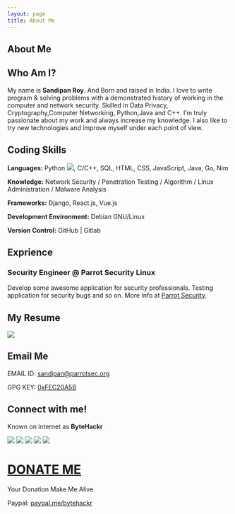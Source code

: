 ```yaml
---
layout: page
title: About Me
---
```


About Me
--------

## Who Am I?
My name is **Sandipan Roy**. And Born and raised in India. I love to write program & solving problems with a demonstrated history of working in the computer and network security. Skilled in Data Privacy, Cryptography,Computer Networking, Python,Java and C++. I’m truly passionate about my work and always increase my knowledge. I also like to try new technologies and improve myself under each point of view.


## Coding Skills
**Languages:**  Python [<img src="https://img.icons8.com/color/30/000000/snake.png">](), C/C++, SQL, HTML, CSS, JavaScript, Java, Go, Nim

**Knowledge:** Network Security / Penetration Testing / Algorithm / Linux Administration / Malware Analysis

**Frameworks:** Django, React.js, Vue.js

**Development Environment:** Debian GNU/Linux

**Version Control:**  GitHub | Gitlab

## Exprience

### Security Engineer @ Parrot Security Linux
Develop some awesome application for security professionals.
Testing application for security bugs and so on.
More Info at [Parrot Security](https://parrotsec.org/).

## My Resume
[<img target="_blank" src="https://img.icons8.com/clouds/64/000000/resume.png">](https://www.linkedin.com/in/bytehackr/) 

## Email Me

EMAIL ID: [sandipan@parrotsec.org](mailto:sandipan@parrotsec.org)

GPG KEY: [0xFEC20A5B](https://raw.githubusercontent.com/ByteHackr/ByteHackr.github.io/master/gpg/Public_ParrotSec.key)

## Connect with me!
Known on internet as **ByteHackr**

[<img target="_blank" src="https://img.icons8.com/color/48/000000/linkedin">](https://www.linkedin.com/in/bytehackr/)  [<img target="_blank" src="https://img.icons8.com/color/48/000000/github-2.png">](https://www.github.com/bytehackr/) [<img target="_blank" src="https://img.icons8.com/color/48/000000/twitter">](https://www.twitter.com/bytehackr/) [<img target="_blank" src="https://img.icons8.com/color/48/000000/facebook">](https://www.facebook.com/bytehackr/) [<img target="_blank" src="https://img.icons8.com/color/48/000000/instagram">](https://www.instagram.com/bytehackr/)


# <ins> DONATE ME </ins>

Your Donation Make Me Alive

Paypal: [paypal.me/bytehackr](https://paypal.me/bytehackr)









